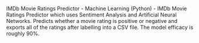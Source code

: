 
IMDb Movie Ratings Predictor - Machine Learning (Python) -
IMDb Movie Ratings Predictor which uses Sentiment Analysis and Artificial Neural Networks. Predicts whether a movie rating is positive or negative and exports all of the ratings after labelling into a CSV file. The model efficacy is roughly 90%.
